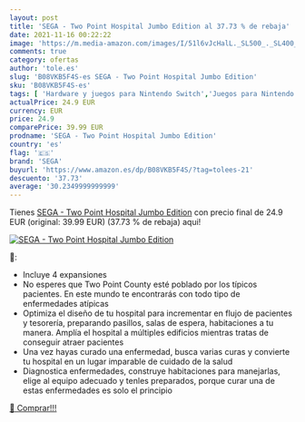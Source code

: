 ```yaml
---
layout: post
title: 'SEGA - Two Point Hospital Jumbo Edition al 37.73 % de rebaja'
date: 2021-11-16 00:22:22
image: 'https://m.media-amazon.com/images/I/51l6vJcHalL._SL500_._SL400_.jpg'
comments: true
category: ofertas
author: 'tole.es'
slug: 'B08VKB5F4S-es SEGA - Two Point Hospital Jumbo Edition'
sku: 'B08VKB5F4S-es'
tags: [ 'Hardware y juegos para Nintendo Switch','Juegos para Nintendo Switch','Videojuegos','sega', ]
actualPrice: 24.9 EUR
currency: EUR
price: 24.9
comparePrice: 39.99 EUR
prodname: 'SEGA - Two Point Hospital Jumbo Edition'
country: 'es'
flag: '🇪🇸'
brand: 'SEGA'
buyurl: 'https://www.amazon.es/dp/B08VKB5F4S/?tag=tolees-21'
descuento: '37.73'
average: '30.2349999999999'
---
```


Tienes [SEGA - Two Point Hospital Jumbo Edition](https://www.amazon.es/dp/B08VKB5F4S/?tag=tolees-21) con precio final de  24.9 EUR (original: 39.99 EUR) (37.73 %  de rebaja) aqui!

[![SEGA - Two Point Hospital Jumbo Edition](https://m.media-amazon.com/images/I/51l6vJcHalL._SL500_._SL400_.jpg)](https://www.amazon.es/dp/B08VKB5F4S/?tag=tolees-21)

🔎:

- Incluye 4 expansiones
- No esperes que Two Point County esté poblado por los típicos pacientes. En este mundo te encontrarás con todo tipo de enfermedades atípicas
- Optimiza el diseño de tu hospital para incrementar en flujo de pacientes y tesorería, preparando pasillos, salas de espera, habitaciones a tu manera. Amplía el hospital a múltiples edificios mientras tratas de conseguir atraer pacientes
- Una vez hayas curado una enfermedad, busca varias curas y convierte tu hospital en un lugar imparable de cuidado de la salud
- Diagnostica enfermedades, construye habitaciones para manejarlas, elige al equipo adecuado y tenles preparados, porque curar una de estas enfermedades es solo el principio

[🛒 Comprar!!!](https://www.amazon.es/dp/B08VKB5F4S/?tag=tolees-21)
